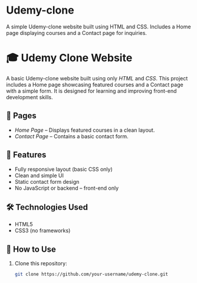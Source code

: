 # Udemy-clone
A simple Udemy-clone website built using HTML and CSS. Includes a Home page displaying courses and a Contact page for inquiries.
# 🎓 Udemy Clone Website

A basic Udemy-clone website built using only *HTML* and *CSS*. This project includes a Home page showcasing featured courses and a Contact page with a simple form. It is designed for learning and improving front-end development skills.

## 📁 Pages

- *Home Page* – Displays featured courses in a clean layout.
- *Contact Page* – Contains a basic contact form.

## 🚀 Features

- Fully responsive layout (basic CSS only)
- Clean and simple UI
- Static contact form design
- No JavaScript or backend – front-end only

## 🛠 Technologies Used

- HTML5  
- CSS3 (no frameworks)

## 🔧 How to Use

1. Clone this repository:
   ```bash
   git clone https://github.com/your-username/udemy-clone.git
